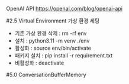 OpenAI API
https://openai.com/blog/openai-api

#2.5 Virtual Environment
가상 환경 세팅

- 기존 가상 환경 삭제 : rm -rf env
- 설치 : python3.11 -m venv ./env
- 활성화 : source env/bin/activate
- 패키지 설치 : pip install -r requirement.txt
- 비활성화 : deactivate

#5.0 ConversationBufferMemory
